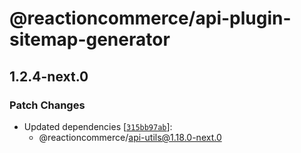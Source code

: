# @reactioncommerce/api-plugin-sitemap-generator

## 1.2.4-next.0

### Patch Changes

- Updated dependencies [[`315bb97ab`](https://github.com/reactioncommerce/reaction/commit/315bb97abc3e70dcb1a89da8adca5468302b24be)]:
  - @reactioncommerce/api-utils@1.18.0-next.0
